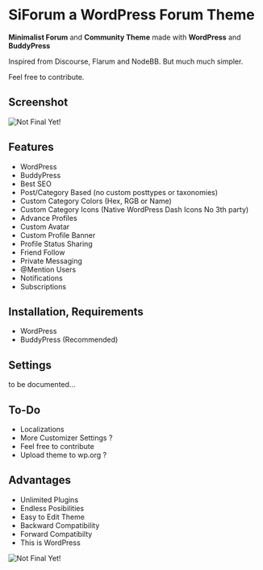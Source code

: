 # SiForum a WordPress Forum Theme 

**Minimalist Forum** and **Community Theme** made with **WordPress** and **BuddyPress**

Inspired from Discourse, Flarum and NodeBB. But much much simpler.

Feel free to contribute. 


## Screenshot

![Not Final Yet!](https://raw.githubusercontent.com/sinanisler/SiForum/main/SiForum-v3.png)

## Features
 
- WordPress
- BuddyPress
- Best SEO 
- Post/Category Based (no custom posttypes or taxonomies)
- Custom Category Colors (Hex, RGB or Name)
- Custom Category Icons (Native WordPress Dash Icons No 3th party)
- Advance Profiles
- Custom Avatar
- Custom Profile Banner
- Profile Status Sharing 
- Friend Follow
- Private Messaging
- @Mention Users
- Notifications
- Subscriptions


## Installation, Requirements

- WordPress
- BuddyPress (Recommended)


## Settings
to be documented...


## To-Do

- Localizations
- More Customizer Settings ?
- Feel free to contribute
- Upload theme to wp.org ?


## Advantages
- Unlimited Plugins
- Endless Posibilities 
- Easy to Edit Theme
- Backward Compatibility
- Forward Compatibilty
- This is WordPress 

![Not Final Yet!](https://raw.githubusercontent.com/sinanisler/SiForum/main/gigi.gif)
